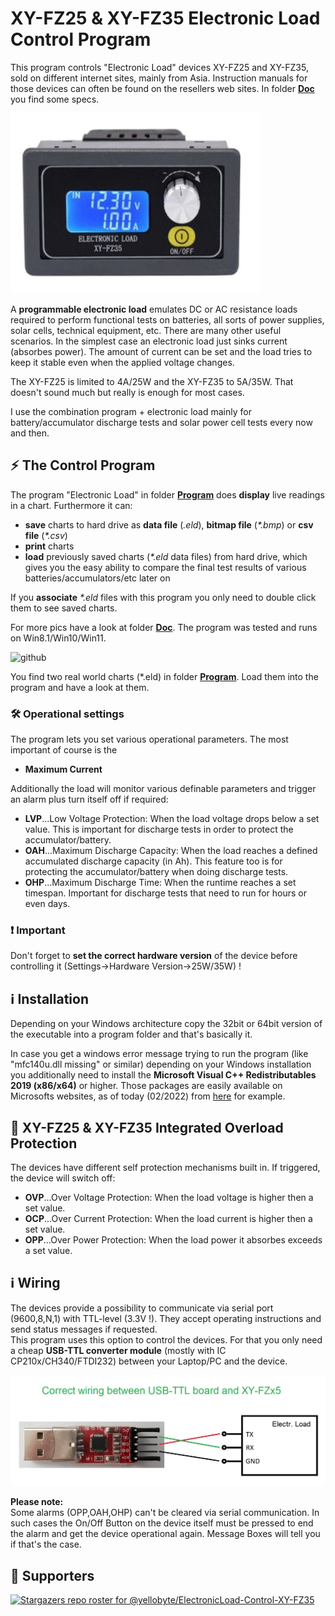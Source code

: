 # XY-FZ25 & XY-FZ35 Electronic Load Control Program
 
This program controls "Electronic Load" devices XY-FZ25 and XY-FZ35, sold on different internet sites, mainly from Asia. Instruction manuals for those devices can often be found on the resellers web sites. In folder [**Doc**](https://github.com/yellobyte/ElectronicLoad_Control_XY-FZ35/tree/main/Doc) you find some specs.

   ![github](https://github.com/yellobyte/ElectronicLoad-Control-XY-FZ35/raw/main/Doc/XY-FZ35a.jpg)

A **programmable electronic load** emulates DC or AC resistance loads required to perform functional tests on batteries, all sorts of power supplies, solar cells, technical equipment, etc. There are many other useful scenarios.
In the simplest case an electronic load just sinks current (absorbes power). The amount of current can be set and the load tries to keep it stable even when the applied voltage changes.  

The XY-FZ25 is limited to 4A/25W and the XY-FZ35 to 5A/35W. That doesn't sound much but really is enough for most cases.

I use the combination program + electronic load mainly for battery/accumulator discharge tests and solar power cell tests every now and then.  

## :zap: The Control Program

The program "Electronic Load" in folder [**Program**](https://github.com/yellobyte/ElectronicLoad_Control_XY-FZ35/tree/main/Program) does **display** live readings in a chart. Furthermore it can:  
- **save** charts to hard drive as **data file** (_.eld_), **bitmap file** (_*.bmp_) or **csv file** (_*.csv_)
- **print** charts
- **load** previously saved charts (_*.eld_ data files) from hard drive, which gives you the easy ability to compare the final test results of various batteries/accumulators/etc later on

If you **associate** _*.eld_ files with this program you only need to double click them to see saved charts.

For more pics have a look at folder [**Doc**](https://github.com/yellobyte/ElectronicLoad_Control_XY-FZ35/tree/main/Doc). The program was tested and runs on Win8.1/Win10/Win11. 

![github](https://github.com/yellobyte/ElectronicLoad_Control_XY-FZ35/raw/main/Doc/Load1a.JPG)

You find two real world charts (*.eld) in folder [**Program**](https://github.com/yellobyte/ElectronicLoad_Control_XY-FZ35/tree/main/Program). Load them into the program and have a look at them.

### :hammer_and_wrench: Operational settings

The program lets you set various operational parameters. The most important of course is the  
- **Maximum Current**

Additionally the load will monitor various definable parameters and trigger an alarm plus turn itself off if required:

- **LVP**...Low Voltage Protection: When the load voltage drops below a set value. This is important for discharge tests in order to protect the accumulator/battery.
- **OAH**...Maximum Discharge Capacity: When the load reaches a defined accumulated discharge capacity (in Ah). This feature too is for protecting the accumulator/battery when doing discharge tests.
- **OHP**...Maximum Discharge Time: When the runtime reaches a set timespan. Important for discharge tests that need to run for hours or even days. 

### :heavy_exclamation_mark: Important
Don't forget to **set the correct hardware version** of the device before controlling it (Settings->Hardware Version->25W/35W) !  

## :information_source: Installation
Depending on your Windows architecture copy the 32bit or 64bit version of the executable into a program folder and that's basically it.  

In case you get a windows error message trying to run the program (like "mfc140u.dll missing" or similar) depending on your Windows installation you additionally need to install the **Microsoft Visual C++ Redistributables 2019 (x86/x64)** or higher. Those packages are easily available on Microsofts websites, as of today (02/2022) from [here](https://docs.microsoft.com/en-us/cpp/windows/latest-supported-vc-redist?view=msvc-170) for example.  

## :safety_vest: XY-FZ25 & XY-FZ35 Integrated Overload Protection

The devices have different self protection mechanisms built in. If triggered, the device will switch off:

- **OVP**...Over Voltage Protection: When the load voltage is higher then a set value.
- **OCP**...Over Current Protection: When the load current is higher then a set value.
- **OPP**...Over Power Protection: When the load power it absorbes exceeds a set value.  

## :information_source: Wiring

The devices provide a possibility to communicate via serial port (9600,8,N,1) with TTL-level (3.3V !). They accept operating instructions and send status messages if requested.  
This program uses this option to control the devices. For that you only need a cheap **USB-TTL converter module** (mostly with IC CP210x/CH340/FTDI232) between your Laptop/PC and the device.

![github](https://github.com/yellobyte/ElectronicLoad-Control-XY-FZ35/raw/main/Doc/USB-TTL-Wiring.jpg)

**Please note:**  
Some alarms (OPP,OAH,OHP) can't be cleared via serial communication. In such cases the On/Off Button on the device itself must be pressed to end the alarm and get the device operational again. Message Boxes will tell you if that's the case.

## :clap:  Supporters

[![Stargazers repo roster for @yellobyte/ElectronicLoad-Control-XY-FZ35](https://reporoster.com/stars/yellobyte/ElectronicLoad-Control-XY-FZ35)](https://github.com/yellobyte/ElectronicLoad-Control-XY-FZ35/stargazers) 